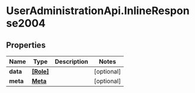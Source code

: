 # UserAdministrationApi.InlineResponse2004

## Properties
Name | Type | Description | Notes
------------ | ------------- | ------------- | -------------
**data** | [**[Role]**](Role.md) |  | [optional] 
**meta** | [**Meta**](Meta.md) |  | [optional] 


